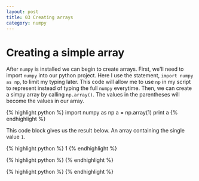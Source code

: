 ```yaml
---
layout: post
title: 03 Creating arrays
category: numpy
---
```


# Creating a simple array
After `numpy` is installed we can begin to create arrays. First, we'll need to import `numpy` into our python project. Here I use the statement, `import numpy as np`, to limit my typing later. This code will allow me to use `np` in my script to represent instead of typing the full `numpy` everytime. Then, we can create a simpy array by calling `np.array()`. The values in the parentheses will become the values in our array.

{% highlight python %}
import numpy as np
a = np.array(1)
print a
{% endhighlight %}

This code block gives us the result below. An array containing the single value `1`.

{% highlight python %}
1
{% endhighlight %}

{% highlight python %}
{% endhighlight %}

{% highlight python %}
{% endhighlight %}